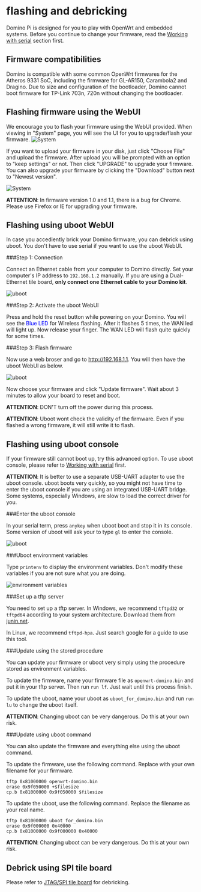 flashing and debricking
==============================

Domino Pi is designed for you to play with OpenWrt and embedded systems. Before you continue to change your firmware, read the [Working with serial](../serial/) section first.


Firmware compatibilities
------------------------------

Domino is compatible with some common OpenWrt firmwares for the Atheros 9331 SoC, including the firmware for GL-AR150, Carambola2 and Dragino. Due to size and configuration of the bootloader, Domino cannot boot firmware for TP-Link 703n, 720n without changing the bootloader.


Flashing firmware using the WebUI
------------------------------

We encourage you to flash your firmware using the WebUI provided. When viewing in "System" page, you will see the UI for you to upgrade/flash your firmware. 
![System](https://static.gl-inet.com/docs/router/en/2/domino/pi/src/system.jpg)

If you want to upload your firmware in your disk, just click "Choose File" and upload the firmware. After upload you will be prompted with an option to "keep settings" or not. Then click "UPGRADE" to upgrade your firmware. You can also upgrade your firmware by clicking the "Download" button next to "Newest version". 

![System](https://static.gl-inet.com/docs/router/en/2/domino/pi/src/upgrade.jpg)

**ATTENTION**: In firmware version 1.0 and 1.1, there is a bug for Chrome. Please use Firefox or IE for upgrading your firmware.


Flashing using uboot WebUI
------------------------------

In case you accediently brick your Domino firmware, you can debrick using uboot. You don't have to use serial if you want to use the uboot WebUI.

###Step 1: Connection

Connect an Ethernet cable from your computer to Domino directly. Set your computer's IP address to `192.168.1.2` manually. If you are using a Dual-Ethernet tile board, **only connect one Ethernet cable to your Domino kit**. 

![uboot](https://static.gl-inet.com/docs/router/en/2/domino/pi/src/pi-powerup.jpg)

###Step 2: Activate the uboot WebUI

Press and hold the reset button while powering on your Domino. You will see the <font color=blue>Blue LED</font> for Wireless flashing. After it flashes 5 times, the WAN led will light up. Now release your finger. The WAN LED will flash quite quickly for some times.

###Step 3: Flash firmware

Now use a web broser and go to http://192.168.1.1. You will then have the uboot WebUI as below.

![uboot](https://static.gl-inet.com/docs/router/en/2/domino/pi/src/uboot.jpg)

Now choose your firmware and click "Update firmware". Wait about 3 minutes to allow your board to reset and boot.

**ATTENTION**: DON'T turn off the power during this process.

**ATTENTION**: Uboot wont check the validity of the firmware. Even if you flashed a wrong firmware, it will still write it to flash.


Flashing using uboot console
------------------------------

If your firmware still cannot boot up, try this advanced option. To use uboot console, please refer to [Working with serial](../serial/) first. 

**ATTENTION**: It is better to use a separate USB-UART adapter to use the uboot console. uboot boots very quickly, so you might not have time to enter the uboot console if you are using an integrated USB-UART bridge. Some systems, especially Windows, are slow to load the correct driver for you.

###Enter the uboot console

In your serial term, press `anykey` when uboot boot and stop it in its console. Some version of uboot will ask your to type `gl` to enter the console.

![uboot](https://static.gl-inet.com/docs/router/en/2/domino/pi/src/uboot_console.jpg)

###Uboot environment variables

Type `printenv` to display the environment variables. Don't modify these variables if you are not sure what you are doing.

![environment variables](https://static.gl-inet.com/docs/router/en/2/domino/pi/src/environments.jpg)

###Set up a tftp server

You need to set up a tftp server. In Windows, we recommend `tftpd32` or `tftpd64` according to your system architecture. Download them from [junin.net](http://www.jounin.net/tftpd32_download.html).

In Linux, we recommend `tftpd-hpa`. Just search google for a guide to use this tool. 

###Update using the stored procedure

You can update your firmware or uboot very simply using the procedure stored as environment variables.

To update the firmware, name your firmware file as `openwrt-domino.bin` and put it in your tftp server. Then run `run lf`. Just wait until this process finish.

To update the uboot, name your uboot as `uboot_for_domino.bin` and run `run lu` to change the uboot itself.

**ATTENTION**: Changing uboot can be very dangerous. Do this at your own risk.

###Update using uboot command

You can also update the firmware and everything else using the uboot command.

To update the firmware, use the following command. Replace with your own filename for your firmware.

```
tftp 0x81000000 openwrt-domino.bin
erase 0x9f050000 +$filesize
cp.b 0x81000000 0x9f050000 $filesize
```

To update the uboot, use the following command. Replace the filename as your real name.

```
tftp 0x81000000 uboot_for_domino.bin
erase 0x9f000000 0x40000
cp.b 0x81000000 0x9f000000 0x40000
```

**ATTENTION**: Changing uboot can be very dangerous. Do this at your own risk.

Debrick using SPI tile board
------------------------------

Please refer to [JTAG/SPI tile board](spi.md) for debricking.
